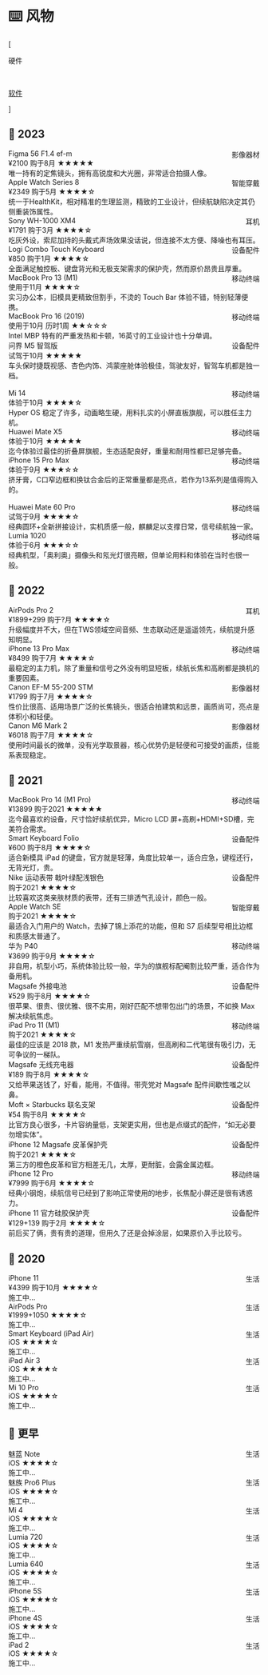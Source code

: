 # ⌨️ 风物


<div class="nav-tab">
  <p class="bord">[</p>
  <p class="now">硬件</p>&nbsp;
  <a href="../goods-app"><p class="not">软件</p></a>
  <p class="bord">]</p>
</div>


<h2>🔖 2023</h2>

<div class="culture-list" cover-src="" json-src="books.json">
  <div class="media-app">
    <div class="media-cover-round" style="background-image:url(http://www.sigma-photo.com.cn/common/lenses/cas/product/contemporary/c_56_14/index/images/design-detail_image.jpg); background-size: 150px 70px;"></div>
    <div class="media-meta">
      <div class="media-meta-item title">Figma 56 F1.4 ef-m<span style="float:right;font-weight:400">影像器材</span></div>
      <div class="media-meta-item">
        <span class="author">¥2100 购于8月</span>
        <span class="star-score">★★★★★<span class="grey-star"></span></span>
      </div>
      <div class="media-meta-item-app intro">唯一持有的定焦镜头，拥有高锐度和大光圈，非常适合拍摄人像。</div>
    </div>
  </div>
  <div class="media-app">
    <div class="media-cover-round" style="background-image:url(https://z1.ax1x.com/2023/11/10/pi3j7T0.jpg)"></div>
    <div class="media-meta">
      <div class="media-meta-item title">Apple Watch Series 8<span style="float:right;font-weight:400">智能穿戴</span></div>
      <div class="media-meta-item">
        <span class="author">¥2349 购于5月</span>
        <span class="star-score">★★★★<span class="grey-star">☆</span></span>
      </div>
      <div class="media-meta-item-app intro">统一于HealthKit，相对精准的生理监测，精致的工业设计，但续航缺陷决定其仍侧重装饰属性。</div>
    </div>
  </div>
  <div class="media-app">
    <div class="media-cover-round" style="background-image:url(https://helpguide.sony.net/mdr/wh1000xm4/v1/zh-cn/contents/image/Top_image_WH-1000XM4.png); background-size: 140px 80px;)"></div>
    <div class="media-meta">
      <div class="media-meta-item title">Sony WH-1000 XM4<span style="float:right;font-weight:400">耳机</span></div>
      <div class="media-meta-item">
        <span class="author">¥1791 购于3月</span>
        <span class="star-score">★★★★<span class="grey-star">☆</span></span>
      </div>
      <div class="media-meta-item-app intro">吃灰外设，索尼加持的头戴式声场效果没话说，但连接不太方便、降噪也有耳压。</div>
    </div>
  </div>
  <div class="media-app">
    <div class="media-cover-round" style="background-image:url(https://resource.logitech.com/w_692,c_lpad,ar_4:3,q_auto,f_auto,dpr_2.0/d_transparent.gif/content/dam/logitech/en/products/mobility/combo-touch/gallery/combo-touch-ipad-gallery-1.png?v=1); background-size: 130px 100px;)"></div>
    <div class="media-meta">
      <div class="media-meta-item title">Logi Combo Touch Keyboard<span style="float:right;font-weight:400">设备配件</span></div>
      <div class="media-meta-item">
        <span class="author">¥850 购于1月</span>
        <span class="star-score">★★★★<span class="grey-star">☆</span></span>
      </div>
      <div class="media-meta-item-app intro">全面满足触控板、键盘背光和无极支架需求的保护壳，然而原价昂贵且厚重。</div>
    </div>
  </div>
  <div class="media-app-3-prime">
    <div class="media-meta-item title">MacBook Pro 13 (M1)<span style="float:right;font-weight:400">移动终端</span></div>
    <div class="media-meta-item">
      <span class="author">使用于11月</span>
      <span class="star-score">★★★★<span class="grey-star">☆</span></span>
    </div>
    <div class="media-meta-item-app intro">实习办公本，旧模具更精致但割手，不烫的 Touch Bar 体验不错，特别轻薄便携。</div>
  </div>
  <div class="media-app-3">
    <div class="media-meta-item title">MacBook Pro 16 (2019)<span style="float:right;font-weight:400">移动终端</span></div>
    <div class="media-meta-item">
      <span class="author">使用于10月 历时1周</span>
      <span class="star-score">★★<span class="grey-star">☆☆☆</span></span>
    </div>
    <div class="media-meta-item-app intro">Intel MBP 特有的严重发热和卡顿，16英寸的工业设计也十分单调。</div>
  </div>
  <div class="media-app-3">
    <div class="media-meta-item title">问界 M5 智驾版<span style="float:right;font-weight:400">设备配件</span></div>
    <div class="media-meta-item">
      <span class="author">试驾于10月</span>
      <span class="star-score">★★★★★<span class="grey-star"></span></span>
    </div>
    <div class="media-meta-item-app intro">车头保时捷既视感、杏色内饰、鸿蒙座舱体验极佳，驾驶友好，智驾车机都是独一档。</div>
  </div><br>
  <div class="media-app-3-prime">
    <div class="media-meta-item title">Mi 14<span style="float:right;font-weight:400">移动终端</span></div>
    <div class="media-meta-item">
      <span class="author">体验于10月</span>
      <span class="star-score">★★★★<span class="grey-star">☆</span></span>
    </div>
    <div class="media-meta-item-app intro">Hyper OS 稳定了许多，动画略生硬，用料扎实的小屏直板旗舰，可以胜任主力机。</div>
  </div>
  <div class="media-app-3">
    <div class="media-meta-item title">Huawei Mate X5<span style="float:right;font-weight:400">移动终端</span></div>
    <div class="media-meta-item">
      <span class="author">体验于10月</span>
      <span class="star-score">★★★★★<span class="grey-star"></span></span>
    </div>
    <div class="media-meta-item-app intro">迄今体验过最佳的折叠屏旗舰，生态适配良好，重量和耐用性都已足够完备。</div>
  </div>
  <div class="media-app-3">
    <div class="media-meta-item title">iPhone 15 Pro Max<span style="float:right;font-weight:400">移动终端</span></div>
    <div class="media-meta-item">
      <span class="author">体验于9月</span>
      <span class="star-score">★★★<span class="grey-star">☆☆</span></span>
    </div>
    <div class="media-meta-item-app intro">挤牙膏，C口窄边框和换钛合金后的正常重量都是亮点，若作为13系列是值得购入的。</div>
  </div><br>
  <div class="media-app-3-prime">
    <div class="media-meta-item title">Huawei Mate 60 Pro<span style="float:right;font-weight:400">移动终端</span></div>
    <div class="media-meta-item">
      <span class="author">试驾于9月</span>
      <span class="star-score">★★★★<span class="grey-star">☆</span></span>
    </div>
    <div class="media-meta-item-app intro">经典圆环+全新拼接设计，实机质感一般，麒麟足以支撑日常，信号续航独一家。</div>
  </div>
  <div class="media-app-3">
    <div class="media-meta-item title">Lumia 1020<span style="float:right;font-weight:400">移动终端</span></div>
    <div class="media-meta-item">
      <span class="author">体验于6月</span>
      <span class="star-score">★★★<span class="grey-star">☆☆</span></span>
    </div>
    <div class="media-meta-item-app intro">经典机型，「奥利奥」摄像头和氖光灯很亮眼，但单论用料和体验在当时也很一般。</div>
  </div>
</div>

<h2>🔖 2022</h2>

<div class="culture-list" cover-src="" json-src="books.json">
  <div class="media-app">
    <div class="media-cover-round" style="background-image:url(https://www.apple.com.cn/v/airpods/shared/compare/d/images/compare/compare_airpods_pro__e9uzt0mzviem_large_2x.png)"></div>
    <div class="media-meta">
      <div class="media-meta-item title">AirPods Pro 2<span style="float:right;font-weight:400">耳机</span></div>
      <div class="media-meta-item">
        <span class="author">¥1899+299 购于?月</span>
        <span class="star-score">★★★★<span class="grey-star">☆</span></span>
      </div>
      <div class="media-meta-item-app intro">升级幅度并不大，但在TWS领域空间音频、生态联动还是遥遥领先，续航提升感知明显。</div>
    </div>
  </div>
  <div class="media-app">
    <div class="media-cover-round" style="background-image:url(https://z1.ax1x.com/2023/11/10/pi3jTwq.jpg)"></div>
    <div class="media-meta">
      <div class="media-meta-item title">iPhone 13 Pro Max<span style="float:right;font-weight:400">移动终端</span></div>
      <div class="media-meta-item">
        <span class="author">¥8499 购于7月</span>
        <span class="star-score">★★★★<span class="grey-star">☆</span></span>
      </div>
      <div class="media-meta-item-app intro">最稳定的主力机，除了重量和信号之外没有明显短板，续航长焦和高刷都是换机的重要因素。</div>
    </div>
  </div>
  <div class="media-app">
    <div class="media-cover-round" style="background-image:url(https://www.bhphotovideo.com/images/images1000x1000/canon_9517b002_ef_m_55_200mm_f_4_5_6_3_is_1180778.jpg)"></div>
    <div class="media-meta">
      <div class="media-meta-item title">Canon EF-M 55-200 STM<span style="float:right;font-weight:400">影像器材</span></div>
      <div class="media-meta-item">
        <span class="author">¥1799 购于7月</span>
        <span class="star-score">★★★★<span class="grey-star">☆</span></span>
      </div>
      <div class="media-meta-item-app intro">性价比很高、适用场景广泛的长焦镜头，很适合拍建筑和远景，画质尚可，亮点是体积小和轻便。</div>
    </div>
  </div>
  <div class="media-app">
    <div class="media-cover-round" style="background-image:url(https://tse2-mm.cn.bing.net/th/id/OIP-C.Ncoz0AG6T83XUao1U7TF4wAAAA?pid=ImgDet&rs=1)"></div>
    <div class="media-meta">
      <div class="media-meta-item title">Canon M6 Mark 2<span style="float:right;font-weight:400">影像器材</span></div>
      <div class="media-meta-item">
        <span class="author">¥6018 购于7月</span>
        <span class="star-score">★★★★<span class="grey-star">☆</span></span>
      </div>
      <div class="media-meta-item-app intro">使用时间最长的微单，没有光学取景器，核心优势仍是轻便和可接受的画质，佳能系表现稳定。</div>
    </div>
  </div>
</div>

<h2>🔖 2021</h2>

<div class="culture-list" cover-src="" json-src="books.json">
  <div class="media-app">
    <div class="media-cover-round" style="background-image:url(https://www.apple.com.cn/v/mac/compare/z/images/overview/compare_macbook_pro_14_spacegray__gd16wbpyw7ee_large_2x.jpg); background-size: 100px 70px;"></div>
    <div class="media-meta">
      <div class="media-meta-item title">MacBook Pro 14 (M1 Pro)<span style="float:right;font-weight:400">移动终端</span></div>
      <div class="media-meta-item">
        <span class="author">¥13899 购于2021</span>
        <span class="star-score">★★★★★<span class="grey-star"></span></span>
      </div>
      <div class="media-meta-item-app intro">迄今最喜欢的设备，尺寸恰好续航优异，Micro LCD 屏+高刷+HDMI+SD槽，完美符合需求。</div>
    </div>
  </div>
  <div class="media-app">
    <div class="media-cover-round" style="background-image:url(https://www.apple.com.cn/v/ipad-keyboards/k/images/overview/smart_keyboard_folio_side__eigigwynqsqe_small_2x.jpg); background-size: 85px 75px;"></div>
    <div class="media-meta">
      <div class="media-meta-item title">Smart Keyboard Folio<span style="float:right;font-weight:400">设备配件</span></div>
      <div class="media-meta-item">
        <span class="author">¥600 购于8月</span>
        <span class="star-score">★★★★<span class="grey-star">☆</span></span>
      </div>
      <div class="media-meta-item-app intro">适合新模具 iPad 的键盘，官方就是轻薄，角度比较单一，适合应急，键程还行，无背光灯，贵。</div>
    </div>
  </div>
  <div class="media-app">
    <div class="media-cover-round" style="background-image:url(https://store.storeimages.cdn-apple.com/8756/as-images.apple.com/is/MJ6K3?wid=192&hei=192&fmt=jpeg); background-size: 120px 120px;"></div>
    <div class="media-meta">
      <div class="media-meta-item title">Nike 运动表带 戟叶绿配浅银色<span style="float:right;font-weight:400">设备配件</span></div>
      <div class="media-meta-item">
        <span class="author">购于2021</span>
        <span class="star-score">★★★★<span class="grey-star">☆</span></span>
      </div>
      <div class="media-meta-item-app intro">比较喜欢这类亲肤材质的表带，还有三排透气孔设计，颜色一般。</div>
    </div>
  </div>
  <div class="media-app">
    <div class="media-cover-round" style="background-image:url(https://www.apple.com.cn/apple-watch-se/images/overview/hero/hero__d5yx0jn6usae_large_2x.jpg); background-size: 120px 120px;"></div>
    <div class="media-meta">
      <div class="media-meta-item title">Apple Watch SE<span style="float:right;font-weight:400">智能穿戴</span></div>
      <div class="media-meta-item">
        <span class="author">购于2021</span>
        <span class="star-score">★★★★<span class="grey-star">☆</span></span>
      </div>
      <div class="media-meta-item-app intro">最适合入门用户的 Watch，去掉了锦上添花的功能，但和 S7 后续型号相比边框和质感太普通了。</div>
    </div>
  </div>
  <div class="media-app">
    <div class="media-cover-round" style="background-image:url(https://z1.ax1x.com/2023/11/10/pi3jomn.jpg)"></div>
    <div class="media-meta">
      <div class="media-meta-item title">华为 P40<span style="float:right;font-weight:400">移动终端</span></div>
      <div class="media-meta-item">
        <span class="author">¥3699 购于9月</span>
        <span class="star-score">★★★★<span class="grey-star">☆</span></span>
      </div>
      <div class="media-meta-item-app intro">非自用，机型小巧，系统体验比较一般，华为的旗舰标配阉割比较严重，适合作为备用机。</div>
    </div>
  </div>
  <div class="media-app">
    <div class="media-cover-round" style="background-image:url(https://support.apple.com/library/APPLE/APPLECARE_ALLGEOS/SP846/magsafe-battery-pack_2x.png); background-size: 60px 95px;"></div>
    <div class="media-meta">
      <div class="media-meta-item title">Magsafe 外接电池<span style="float:right;font-weight:400">设备配件</span></div>
      <div class="media-meta-item">
        <span class="author">¥529 购于8月</span>
        <span class="star-score">★★★★<span class="grey-star">☆</span></span>
      </div>
      <div class="media-meta-item-app intro">很苹果、很贵、很优雅、很不实用，刚好匹配不想带包出门的场景，不如换 Max 解决续航焦虑。</div>
    </div>
  </div>
  <div class="media-app">
    <div class="media-cover-round" style="background-image:url(https://www.apple.com.cn/ipad-pro/images/overview/keyboard-pencil/magic_keyboard_hero__ffbg8kz9n8qe_large_2x.jpg); background-size: 90px 70px;"></div>
    <div class="media-meta">
      <div class="media-meta-item title">iPad Pro 11 (M1)<span style="float:right;font-weight:400">移动终端</span></div>
      <div class="media-meta-item">
        <span class="author">购于2021</span>
        <span class="star-score">★★★★<span class="grey-star">☆</span></span>
      </div>
      <div class="media-meta-item-app intro">最佳的应该是 2018 款，M1 发热严重续航雪崩，但高刷和二代笔很有吸引力，无可争议的一梯队。</div>
    </div>
  </div>
  <div class="media-app">
    <div class="media-cover-round" style="background-image:url(https://z1.ax1x.com/2023/11/10/pi3jfSg.jpg)"></div>
    <div class="media-meta">
      <div class="media-meta-item title">Magsafe 无线充电器<span style="float:right;font-weight:400">设备配件</span></div>
      <div class="media-meta-item">
        <span class="author">¥189 购于8月</span>
        <span class="star-score">★★★★<span class="grey-star">☆</span></span>
      </div>
      <div class="media-meta-item-app intro">又给苹果送钱了，好看，能用，不值得。带壳党对 Magsafe 配件间歇性嗤之以鼻。</div>
    </div>
  </div>
  <div class="media-app">
    <div class="media-cover-round" style="background-image:url(https://ts1.cn.mm.bing.net/th/id/R-C.ca1eb961c5f70ea613d627f0439ead49?rik=zsrNcLqPXD5Hyg&riu=http%3a%2f%2fpic.mygeek.cn%2fpic_2012%2f191219181245.jpg&ehk=AdM%2bJKKlJDYqmK4RGcJrM5PpFCRY5iI3eRW2GCenK8Y%3d&risl=&pid=ImgRaw&r=0); background-size: 110px 110px;"></div>
    <div class="media-meta">
      <div class="media-meta-item title">Moft × Starbucks 联名支架<span style="float:right;font-weight:400">设备配件</span></div>
      <div class="media-meta-item">
        <span class="author">¥54 购于8月</span>
        <span class="star-score">★★★★<span class="grey-star">☆</span></span>
      </div>
      <div class="media-meta-item-app intro">比官方良心很多，卡片容纳量低，支架更实用，但也是点缀式的配件，“如无必要勿增实体”。</div>
    </div>
  </div>
  <div class="media-app">
    <div class="media-cover-round" style="background-image:url(https://tse3-mm.cn.bing.net/th/id/OIP-C.23OFSbEdK7EguK_V5_XEdwHaHa?pid=ImgDet&rs=1); background-size: 100px 100px;"></div>
    <div class="media-meta">
      <div class="media-meta-item title">iPhone 12 Magsafe 皮革保护壳<span style="float:right;font-weight:400">设备配件</span></div>
      <div class="media-meta-item">
        <span class="author">购于2021</span>
        <span class="star-score">★★★★<span class="grey-star">☆</span></span>
      </div>
      <div class="media-meta-item-app intro">第三方的橙色皮革和官方相差无几，太厚，更耐脏，会露金属边框。</div>
    </div>
  </div>
  <div class="media-app">
    <div class="media-cover-round" style="background-image:url(https://z1.ax1x.com/2023/11/10/pi3j4yj.jpg)"></div>
    <div class="media-meta">
      <div class="media-meta-item title">iPhone 12 Pro<span style="float:right;font-weight:400">移动终端</span></div>
      <div class="media-meta-item">
        <span class="author">¥7999 购于6月</span>
        <span class="star-score">★★★★<span class="grey-star">☆</span></span>
      </div>
      <div class="media-meta-item-app intro">经典小钢炮，续航信号已经到了影响正常使用的地步，长焦配小屏还是很有诱惑力。</div>
    </div>
  </div>
  <div class="media-app">
    <div class="media-cover-round" style="background-image:url(https://z1.ax1x.com/2023/11/10/pi3jhlQ.jpg)"></div>
    <div class="media-meta">
      <div class="media-meta-item title">iPhone 11 官方硅胶保护壳<span style="float:right;font-weight:400">设备配件</span></div>
      <div class="media-meta-item">
        <span class="author">¥129+139 购于2月</span>
        <span class="star-score">★★★★<span class="grey-star">☆</span></span>
      </div>
      <div class="media-meta-item-app intro">前后买了俩，贵有贵的道理，但用久了还是会掉涂层，如果原价入手比较亏。</div>
    </div>
  </div>
</div>

<h2>🔖 2020</h2>

<div class="culture-list" cover-src="" json-src="books.json">
  <div class="media-app">
    <div class="media-cover-round" style="background-image:url(https://z1.ax1x.com/2023/11/10/pi3j5Os.jpg)"></div>
    <div class="media-meta">
      <div class="media-meta-item title">iPhone 11<span style="float:right;font-weight:400">生活</span></div>
      <div class="media-meta-item">
        <span class="author">¥4399 购于10月</span>
        <span class="star-score">★★★★<span class="grey-star">☆</span></span>
      </div>
      <div class="media-meta-item-app intro">施工中...</div>
    </div>
  </div>
  <div class="media-app">
    <div class="media-cover-round" style="background-image:url(https://www.apple.com.cn/v/airpods/shared/compare/d/images/compare/compare_airpods_pro__e9uzt0mzviem_large_2x.png); background-size: 90px 80px;"></div>
    <div class="media-meta">
      <div class="media-meta-item title">AirPods Pro<span style="float:right;font-weight:400">生活</span></div>
      <div class="media-meta-item">
        <span class="author">¥1999+1050</span>
        <span class="star-score">★★★★<span class="grey-star">☆</span></span>
      </div>
      <div class="media-meta-item-app intro">施工中...</div>
    </div>
  </div>
  <div class="media-app">
    <div class="media-cover-round" style="background-image:url(https://www.apple.com.cn/v/ipad-keyboards/k/images/overview/smart_keyboard_side__clndnursfmoi_small_2x.jpg); background-size: 80px 50px;"></div>
    <div class="media-meta">
      <div class="media-meta-item title">Smart Keyboard (iPad Air)<span style="float:right;font-weight:400">生活</span></div>
      <div class="media-meta-item">
        <span class="author">iOS</span>
        <span class="star-score">★★★★<span class="grey-star">☆</span></span>
      </div>
      <div class="media-meta-item-app intro">施工中...</div>
    </div>
  </div>
  <div class="media-app">
    <div class="media-cover-round" style="background-image:url(https://tse2-mm.cn.bing.net/th/id/OIP-C.-1oYlH7To3BetrON-WlSUAHaHa?pid=ImgDet&rs=1); background-size: 90px 90px;"></div>
    <div class="media-meta">
      <div class="media-meta-item title">iPad Air 3<span style="float:right;font-weight:400">生活</span></div>
      <div class="media-meta-item">
        <span class="author">iOS</span>
        <span class="star-score">★★★★<span class="grey-star">☆</span></span>
      </div>
      <div class="media-meta-item-app intro">施工中...</div>
    </div>
  </div>
  <div class="media-app">
    <div class="media-cover-round" style="background-image:url(https://ts1.cn.mm.bing.net/th/id/R-C.a748ec86e2d92d3b43079e7a5d9402be?rik=BGu0%2frNqR6DqLw&riu=http%3a%2f%2fimg1.mydrivers.com%2fimg%2f20200217%2f5d96080bfa434b4fafb4249f9517b859.jpg&ehk=c9YtOshyqngIHKCoAUi841oT1j%2bsNz8AOnLZcMXDk2w%3d&risl=&pid=ImgRaw&r=0); background-size: 110px 100px;"></div>
    <div class="media-meta">
      <div class="media-meta-item title">Mi 10 Pro<span style="float:right;font-weight:400">生活</span></div>
      <div class="media-meta-item">
        <span class="author">iOS</span>
        <span class="star-score">★★★★<span class="grey-star">☆</span></span>
      </div>
      <div class="media-meta-item-app intro">施工中...</div>
    </div>
  </div>
</div>



<h2>🔖 更早</h2>

<div class="culture-list" cover-src="" json-src="books.json">
  <div class="media-app">
    <div class="media-cover-round" style="background-image:url(https://ts1.cn.mm.bing.net/th/id/R-C.65f233c0ca66ba0215dc4006271d0cfb?rik=nV4UFA911vfRcw&riu=http%3a%2f%2ffiles.toodaylab.com%2f2014%2f12%2fmeilannote_20141223165531_01.jpg&ehk=ZyObSz0craOFhSj7V4iadToM2hpwWmkoY0%2bkU%2bF0SU8%3d&risl=&pid=ImgRaw&r=0); background-size: 90px 90px;"></div>
    <div class="media-meta">
      <div class="media-meta-item title">魅蓝 Note<span style="float:right;font-weight:400">生活</span></div>
      <div class="media-meta-item">
        <span class="author">iOS</span>
        <span class="star-score">★★★★<span class="grey-star">☆</span></span>
      </div>
      <div class="media-meta-item-app intro">施工中...</div>
    </div>
  </div>
  <div class="media-app">
    <div class="media-cover-round" style="background-image:url(https://imgservice.suning.cn/uimg1/b2c/image/bAaj93kCMrge_YupVrq-6w==.jpg_800w_800h_4e); background-size: 90px 90px;"></div>
    <div class="media-meta">
      <div class="media-meta-item title">魅族 Pro6 Plus<span style="float:right;font-weight:400">生活</span></div>
      <div class="media-meta-item">
        <span class="author">iOS</span>
        <span class="star-score">★★★★<span class="grey-star">☆</span></span>
      </div>
      <div class="media-meta-item-app intro">施工中...</div>
    </div>
  </div>
  <div class="media-app">
    <div class="media-cover-round" style="background-image:url(https://ts1.cn.mm.bing.net/th/id/R-C.4d6881b293f34a47f1f8fadf80f7765e?rik=AYQmtwjGc%2ba%2beA&riu=http%3a%2f%2fwww.6gdown.com%2fuploads%2fallimg%2fc140914%2f1410C301420-12146.jpg&ehk=k%2bPYYCy85RzH4PSGuTCtwysMu0hia5tQONnYFoQfgLo%3d&risl=&pid=ImgRaw&r=0); background-size: 90px 90px;"></div>
    <div class="media-meta">
      <div class="media-meta-item title">Mi 4<span style="float:right;font-weight:400">生活</span></div>
      <div class="media-meta-item">
        <span class="author">iOS</span>
        <span class="star-score">★★★★<span class="grey-star">☆</span></span>
      </div>
      <div class="media-meta-item-app intro">施工中...</div>
    </div>
  </div>
  <div class="media-app">
    <div class="media-cover-round" style="background-image:url(https://img.evolife.cn/2013-05/820693985f7e8440.jpg); background-size: 125px 90px;"></div>
    <div class="media-meta">
      <div class="media-meta-item title">Lumia 720<span style="float:right;font-weight:400">生活</span></div>
      <div class="media-meta-item">
        <span class="author">iOS</span>
        <span class="star-score">★★★★<span class="grey-star">☆</span></span>
      </div>
      <div class="media-meta-item-app intro">施工中...</div>
    </div>
  </div>
  <div class="media-app">
    <div class="media-cover-round" style="background-image:url(https://tse1-mm.cn.bing.net/th/id/OIP-C.uB4kDdEk5LoNAYFpjeCyKQHaIk?pid=ImgDet&rs=1); background-size: 90px 90px;"></div>
    <div class="media-meta">
      <div class="media-meta-item title">Lumia 640<span style="float:right;font-weight:400">生活</span></div>
      <div class="media-meta-item">
        <span class="author">iOS</span>
        <span class="star-score">★★★★<span class="grey-star">☆</span></span>
      </div>
      <div class="media-meta-item-app intro">施工中...</div>
    </div>
  </div>
  <div class="media-app">
    <div class="media-cover-round" style="background-image:url(https://tse3-mm.cn.bing.net/th/id/OIP-C.OzoRRtuIC3bhUnxBAOUIGgHaHa?pid=ImgDet&rs=1); background-size: 90px 90px;"></div>
    <div class="media-meta">
      <div class="media-meta-item title">iPhone 5S<span style="float:right;font-weight:400">生活</span></div>
      <div class="media-meta-item">
        <span class="author">iOS</span>
        <span class="star-score">★★★★<span class="grey-star">☆</span></span>
      </div>
      <div class="media-meta-item-app intro">施工中...</div>
    </div>
  </div>
  <div class="media-app">
    <div class="media-cover-round" style="background-image:url(https://www.sizescreens.com/wp-content/uploads/2015/12/Apple-iPhone-4S-1.jpg); background-size: 85px 90px;"></div>
    <div class="media-meta">
      <div class="media-meta-item title">iPhone 4S<span style="float:right;font-weight:400">生活</span></div>
      <div class="media-meta-item">
        <span class="author">iOS</span>
        <span class="star-score">★★★★<span class="grey-star">☆</span></span>
      </div>
      <div class="media-meta-item-app intro">施工中...</div>
    </div>
  </div>
  <div class="media-app">
    <div class="media-cover-round" style="background-image:url(https://rukminim1.flixcart.com/image/1408/1408/tablet/f/z/h/apple-ipad-2-wifi-16gb-original-imadf4mver2gg9nh.jpeg?q=90); background-size: 65px 85px;"></div>
    <div class="media-meta">
      <div class="media-meta-item title">iPad 2<span style="float:right;font-weight:400">生活</span></div>
      <div class="media-meta-item">
        <span class="author">iOS</span>
        <span class="star-score">★★★★<span class="grey-star">☆</span></span>
      </div>
      <div class="media-meta-item-app intro">施工中...</div>
    </div>
  </div>
</div>


